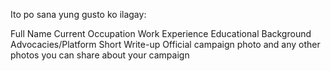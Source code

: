 Ito po sana yung gusto ko ilagay:

Full Name
Current Occupation
Work Experience
Educational Background
Advocacies/Platform
Short Write-up
Official campaign photo and any other photos you can share about your campaign